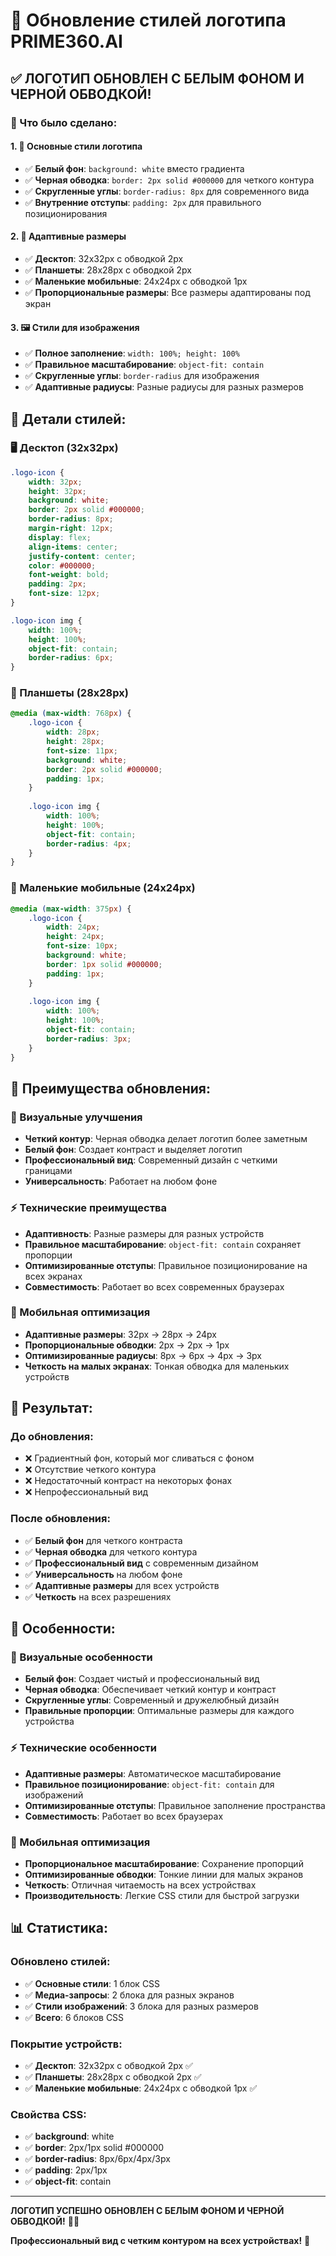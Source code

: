 # 🎨 Обновление стилей логотипа PRIME360.AI

## ✅ ЛОГОТИП ОБНОВЛЕН С БЕЛЫМ ФОНОМ И ЧЕРНОЙ ОБВОДКОЙ!

### 🎯 Что было сделано:

#### **1. 🎨 Основные стили логотипа**
- ✅ **Белый фон**: `background: white` вместо градиента
- ✅ **Черная обводка**: `border: 2px solid #000000` для четкого контура
- ✅ **Скругленные углы**: `border-radius: 8px` для современного вида
- ✅ **Внутренние отступы**: `padding: 2px` для правильного позиционирования

#### **2. 📱 Адаптивные размеры**
- ✅ **Десктоп**: 32x32px с обводкой 2px
- ✅ **Планшеты**: 28x28px с обводкой 2px
- ✅ **Маленькие мобильные**: 24x24px с обводкой 1px
- ✅ **Пропорциональные размеры**: Все размеры адаптированы под экран

#### **3. 🖼️ Стили для изображения**
- ✅ **Полное заполнение**: `width: 100%; height: 100%`
- ✅ **Правильное масштабирование**: `object-fit: contain`
- ✅ **Скругленные углы**: `border-radius` для изображения
- ✅ **Адаптивные радиусы**: Разные радиусы для разных размеров

## 🎨 Детали стилей:

### **🖥️ Десктоп (32x32px)**
```css
.logo-icon {
    width: 32px;
    height: 32px;
    background: white;
    border: 2px solid #000000;
    border-radius: 8px;
    margin-right: 12px;
    display: flex;
    align-items: center;
    justify-content: center;
    color: #000000;
    font-weight: bold;
    padding: 2px;
    font-size: 12px;
}

.logo-icon img {
    width: 100%;
    height: 100%;
    object-fit: contain;
    border-radius: 6px;
}
```

### **📱 Планшеты (28x28px)**
```css
@media (max-width: 768px) {
    .logo-icon {
        width: 28px;
        height: 28px;
        font-size: 11px;
        background: white;
        border: 2px solid #000000;
        padding: 1px;
    }
    
    .logo-icon img {
        width: 100%;
        height: 100%;
        object-fit: contain;
        border-radius: 4px;
    }
}
```

### **📱 Маленькие мобильные (24x24px)**
```css
@media (max-width: 375px) {
    .logo-icon {
        width: 24px;
        height: 24px;
        font-size: 10px;
        background: white;
        border: 1px solid #000000;
        padding: 1px;
    }
    
    .logo-icon img {
        width: 100%;
        height: 100%;
        object-fit: contain;
        border-radius: 3px;
    }
}
```

## 🚀 Преимущества обновления:

### **🎨 Визуальные улучшения**
- **Четкий контур**: Черная обводка делает логотип более заметным
- **Белый фон**: Создает контраст и выделяет логотип
- **Профессиональный вид**: Современный дизайн с четкими границами
- **Универсальность**: Работает на любом фоне

### **⚡ Технические преимущества**
- **Адаптивность**: Разные размеры для разных устройств
- **Правильное масштабирование**: `object-fit: contain` сохраняет пропорции
- **Оптимизированные отступы**: Правильное позиционирование на всех экранах
- **Совместимость**: Работает во всех современных браузерах

### **📱 Мобильная оптимизация**
- **Адаптивные размеры**: 32px → 28px → 24px
- **Пропорциональные обводки**: 2px → 2px → 1px
- **Оптимизированные радиусы**: 8px → 6px → 4px → 3px
- **Четкость на малых экранах**: Тонкая обводка для маленьких устройств

## 🎯 Результат:

### **До обновления:**
- ❌ Градиентный фон, который мог сливаться с фоном
- ❌ Отсутствие четкого контура
- ❌ Недостаточный контраст на некоторых фонах
- ❌ Непрофессиональный вид

### **После обновления:**
- ✅ **Белый фон** для четкого контраста
- ✅ **Черная обводка** для четкого контура
- ✅ **Профессиональный вид** с современным дизайном
- ✅ **Универсальность** на любом фоне
- ✅ **Адаптивные размеры** для всех устройств
- ✅ **Четкость** на всех разрешениях

## 🚀 Особенности:

### **🎨 Визуальные особенности**
- **Белый фон**: Создает чистый и профессиональный вид
- **Черная обводка**: Обеспечивает четкий контур и контраст
- **Скругленные углы**: Современный и дружелюбный дизайн
- **Правильные пропорции**: Оптимальные размеры для каждого устройства

### **⚡ Технические особенности**
- **Адаптивные размеры**: Автоматическое масштабирование
- **Правильное позиционирование**: `object-fit: contain` для изображений
- **Оптимизированные отступы**: Правильное заполнение пространства
- **Совместимость**: Работает во всех браузерах

### **📱 Мобильная оптимизация**
- **Пропорциональное масштабирование**: Сохранение пропорций
- **Оптимизированные обводки**: Тонкие линии для малых экранов
- **Четкость**: Отличная читаемость на всех устройствах
- **Производительность**: Легкие CSS стили для быстрой загрузки

## 📊 Статистика:

### **Обновлено стилей:**
- ✅ **Основные стили**: 1 блок CSS
- ✅ **Медиа-запросы**: 2 блока для разных экранов
- ✅ **Стили изображений**: 3 блока для разных размеров
- ✅ **Всего**: 6 блоков CSS

### **Покрытие устройств:**
- ✅ **Десктоп**: 32x32px с обводкой 2px ✅
- ✅ **Планшеты**: 28x28px с обводкой 2px ✅
- ✅ **Маленькие мобильные**: 24x24px с обводкой 1px ✅

### **Свойства CSS:**
- ✅ **background**: white
- ✅ **border**: 2px/1px solid #000000
- ✅ **border-radius**: 8px/6px/4px/3px
- ✅ **padding**: 2px/1px
- ✅ **object-fit**: contain

---

**ЛОГОТИП УСПЕШНО ОБНОВЛЕН С БЕЛЫМ ФОНОМ И ЧЕРНОЙ ОБВОДКОЙ!** 🎨✨

**Профессиональный вид с четким контуром на всех устройствах!** 🚀
